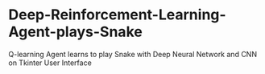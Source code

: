 # Deep-Reinforcement-Learning-Agent-plays-Snake
Q-learning Agent learns to play Snake with Deep Neural Network and CNN on Tkinter User Interface
